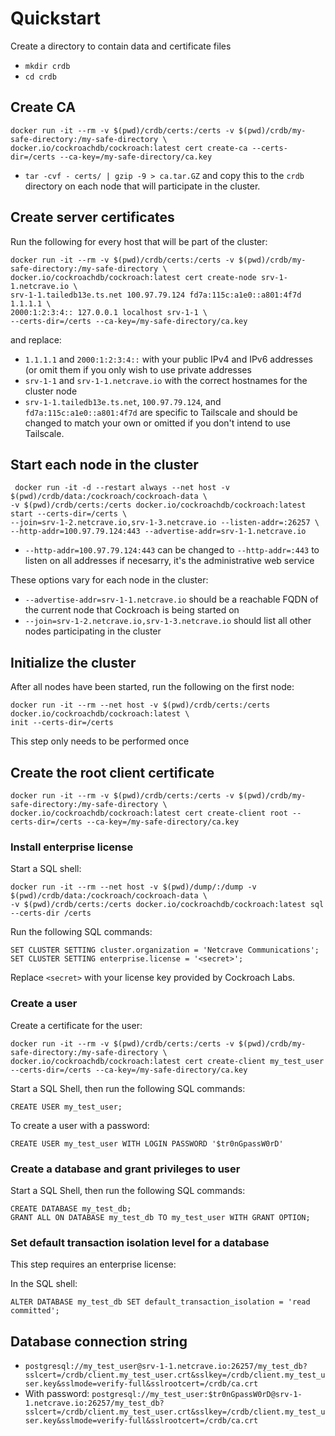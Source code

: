 # Quickstart 
Create a directory to contain data and certificate files 
- `mkdir crdb`
- `cd crdb`

## Create CA
```
docker run -it --rm -v $(pwd)/crdb/certs:/certs -v $(pwd)/crdb/my-safe-directory:/my-safe-directory \
docker.io/cockroachdb/cockroach:latest cert create-ca --certs-dir=/certs --ca-key=/my-safe-directory/ca.key
```

- `tar -cvf - certs/ | gzip -9 > ca.tar.GZ` and copy this to the `crdb` directory on each node that will participate in the cluster.

## Create server certificates

Run the following for every host that will be part of the cluster: 
```
docker run -it --rm -v $(pwd)/crdb/certs:/certs -v $(pwd)/crdb/my-safe-directory:/my-safe-directory \
docker.io/cockroachdb/cockroach:latest cert create-node srv-1-1.netcrave.io \
srv-1-1.tailedb13e.ts.net 100.97.79.124 fd7a:115c:a1e0::a801:4f7d 1.1.1.1 \
2000:1:2:3:4:: 127.0.0.1 localhost srv-1-1 \
--certs-dir=/certs --ca-key=/my-safe-directory/ca.key
```

and replace: 

- `1.1.1.1` and `2000:1:2:3:4::` with your public IPv4 and IPv6 addresses (or omit them if you only wish to use private addresses
- `srv-1-1` and `srv-1-1.netcrave.io` with the correct hostnames for the cluster node
- `srv-1-1.tailedb13e.ts.net`, `100.97.79.124`, and `fd7a:115c:a1e0::a801:4f7d` are specific to Tailscale and should be changed to match
your own or omitted if you don't intend to use Tailscale.

## Start each node in the cluster 

```
 docker run -it -d --restart always --net host -v $(pwd)/crdb/data:/cockroach/cockroach-data \
-v $(pwd)/crdb/certs:/certs docker.io/cockroachdb/cockroach:latest start --certs-dir=/certs \
--join=srv-1-2.netcrave.io,srv-1-3.netcrave.io --listen-addr=:26257 \
--http-addr=100.97.79.124:443 --advertise-addr=srv-1-1.netcrave.io
```

- `--http-addr=100.97.79.124:443` can be changed to `--http-addr=:443` to listen on all addresses if necesarry, it's the administrative web service

These options vary for each node in the cluster:
- `--advertise-addr=srv-1-1.netcrave.io` should be a reachable FQDN of the current node that Cockroach is being started on
- `--join=srv-1-2.netcrave.io,srv-1-3.netcrave.io` should list all other nodes participating in the cluster

## Initialize the cluster
After all nodes have been started, run the following on the first node: 

```
docker run -it --rm --net host -v $(pwd)/crdb/certs:/certs docker.io/cockroachdb/cockroach:latest \
init --certs-dir=/certs
```

This step only needs to be performed once 

## Create the root client certificate 

```
docker run -it --rm -v $(pwd)/crdb/certs:/certs -v $(pwd)/crdb/my-safe-directory:/my-safe-directory \
docker.io/cockroachdb/cockroach:latest cert create-client root --certs-dir=/certs --ca-key=/my-safe-directory/ca.key
```

### Install enterprise license
Start a SQL shell: 
```
docker run -it --rm --net host -v $(pwd)/dump/:/dump -v $(pwd)/crdb/data:/cockroach/cockroach-data \
-v $(pwd)/crdb/certs:/certs docker.io/cockroachdb/cockroach:latest sql --certs-dir /certs
```

Run the following SQL commands:

```
SET CLUSTER SETTING cluster.organization = 'Netcrave Communications';
SET CLUSTER SETTING enterprise.license = '<secret>';
```

Replace `<secret>` with your license key provided by Cockroach Labs. 

### Create a user 

Create a certificate for the user: 
```
docker run -it --rm -v $(pwd)/crdb/certs:/certs -v $(pwd)/crdb/my-safe-directory:/my-safe-directory \
docker.io/cockroachdb/cockroach:latest cert create-client my_test_user --certs-dir=/certs --ca-key=/my-safe-directory/ca.key
```

Start a SQL Shell, then run the following SQL commands: 
```
CREATE USER my_test_user;
```

To create a user with a password: 
```
CREATE USER my_test_user WITH LOGIN PASSWORD '$tr0nGpassW0rD'
```

### Create a database and grant privileges to user

Start a SQL Shell, then run the following SQL commands: 
```
CREATE DATABASE my_test_db;
GRANT ALL ON DATABASE my_test_db TO my_test_user WITH GRANT OPTION;
```

### Set default transaction isolation level for a database 
This step requires an enterprise license: 

In the SQL shell:
```
ALTER DATABASE my_test_db SET default_transaction_isolation = 'read committed';
```

## Database connection string

- `postgresql://my_test_user@srv-1-1.netcrave.io:26257/my_test_db?sslcert=/crdb/client.my_test_user.crt&sslkey=/crdb/client.my_test_user.key&sslmode=verify-full&sslrootcert=/crdb/ca.crt`
- With password: `postgresql://my_test_user:$tr0nGpassW0rD@srv-1-1.netcrave.io:26257/my_test_db?sslcert=/crdb/client.my_test_user.crt&sslkey=/crdb/client.my_test_user.key&sslmode=verify-full&sslrootcert=/crdb/ca.crt`

